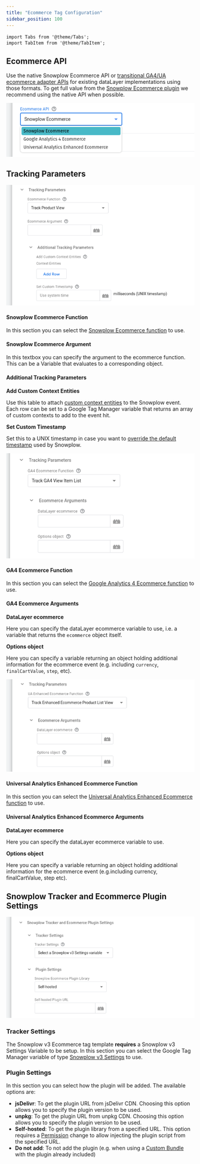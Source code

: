 ```yaml
---
title: "Ecommerce Tag Configuration"
sidebar_position: 100
---
```


```mdx-code-block
import Tabs from '@theme/Tabs';
import TabItem from '@theme/TabItem';
```

## Ecommerce API

Use the native Snowplow Ecommerce API or [transitional GA4/UA ecommerce adapter APIs](/docs/collecting-data/collecting-from-own-applications/javascript-trackers/web-tracker/plugins/snowplow-ecommerce/index.md#ga4ua-ecommerce-transitional-api) for existing dataLayer implementations using those formats. To get full value from the [Snowplow Ecommerce plugin](/docs/collecting-data/collecting-from-own-applications/javascript-trackers/web-tracker/plugins/snowplow-ecommerce/index.md) we recommend using the native API when possible.

![](images/01_ecommerce_api.png)

## Tracking Parameters

<Tabs groupId="ecommerceAPI" queryString>
  <TabItem value="sp" label="Snowplow Ecommerce" default>

![](images/02_sp_tracking_parameters.png)

#### Snowplow Ecommerce Function

In this section you can select the [Snowplow Ecommerce function](/docs/collecting-data/collecting-from-own-applications/javascript-trackers/web-tracker/plugins/snowplow-ecommerce/index.md#functions) to use.

#### Snowplow Ecommerce Argument

In this textbox you can specify the argument to the ecommerce function. This can be a Variable that evaluates to a corresponding object.

#### Additional Tracking Parameters

**Add Custom Context Entities**

Use this table to attach [custom context entities](/docs/collecting-data/collecting-from-own-applications/javascript-trackers/web-tracker/tracking-events/index.md#custom-context) to the Snowplow event. Each row can be set to a Google Tag Manager variable that returns an array of custom contexts to add to the event hit.

**Set Custom Timestamp**

Set this to a UNIX timestamp in case you want to [override the default timestamp](/docs/collecting-data/collecting-from-own-applications/javascript-trackers/web-tracker/tracking-events/index.md#setting-the-true-timestamp) used by Snowplow.

  </TabItem>
  <TabItem value="ga4" label="GA4 Ecommerce">

![](images/02_ga4_tracking_parameters.png)

#### GA4 Ecommerce Function

In this section you can select the [Google Analytics 4 Ecommerce function](/docs/collecting-data/collecting-from-own-applications/javascript-trackers/web-tracker/plugins/snowplow-ecommerce/index.md#google-analytics-4-ecommerce) to use.

#### GA4 Ecommerce Arguments

**DataLayer ecommerce**

Here you can specify the dataLayer ecommerce variable to use, i.e. a variable that returns the `ecommerce` object itself.

**Options object**

Here you can specify a variable returning an object holding additional information for the ecommerce event (e.g. including `currency`, `finalCartValue`, `step`, etc).

  </TabItem>
  <TabItem value="ua" label="Universal Analytics Enhanced Ecommerce">

![](images/02_ua_tracking_parameters.png)

#### Universal Analytics Enhanced Ecommerce Function

In this section you can select the [Universal Analytics Enhanced Ecommerce function](/docs/collecting-data/collecting-from-own-applications/javascript-trackers/web-tracker/plugins/snowplow-ecommerce/index.md#universal-analytics-enhanced-ecommerce) to use.

#### Universal Analytics Enhanced Ecommerce Arguments

**DataLayer ecommerce**

Here you can specify the dataLayer ecommerce variable to use.

**Options object**

Here you can specify a variable returning an object holding additional information for the ecommerce event (e.g.including currency, finalCartValue, step etc).

  </TabItem>
</Tabs>

## Snowplow Tracker and Ecommerce Plugin Settings

![](images/04_tracker_plugin_settings.png)

### Tracker Settings

The Snowplow v3 Ecommerce tag template **requires** a Snowplow v3 Settings Variable to be setup. In this section you can select the Google Tag Manager variable of type [Snowplow v3 Settings](/docs/collecting-data/collecting-from-own-applications/javascript-trackers/web-tracker/google-tag-manager-custom-template/v3-settings-variable/index.md) to use.

### Plugin Settings

In this section you can select how the plugin will be added. The available options are:

- **jsDelivr**: To get the plugin URL from jsDelivr CDN. Choosing this option allows you to specify the plugin version to be used.
- **unpkg**: To get the plugin URL from unpkg CDN. Choosing this option allows you to specify the plugin version to be used.
- **Self-hosted**: To get the plugin library from a specified URL. This option requires a [Permission](https://developers.google.com/tag-platform/tag-manager/templates/permissions) change to allow injecting the plugin script from the specified URL.
- **Do not add**: To not add the plugin (e.g. when using a [Custom Bundle](/docs/collecting-data/collecting-from-own-applications/javascript-trackers/web-tracker/plugins/configuring-tracker-plugins/javascript/index.md) with the plugin already included)
